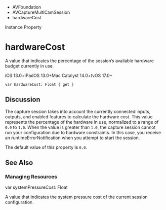 

- AVFoundation
- AVCaptureMultiCamSession
-  hardwareCost 

Instance Property

# hardwareCost

A value that indicates the percentage of the session’s available hardware budget currently in use.

iOS 13.0+iPadOS 13.0+Mac Catalyst 14.0+tvOS 17.0+

``` source
var hardwareCost: Float { get }
```

## Discussion

The capture session takes into account the currently connected inputs, outputs, and enabled features to calculate the hardware cost. This value represents the percentage of the hardware in use, normalized to a range of `0.0` to `1.0`. When the value is greater than `1.0`, the capture session cannot run your configuration due to hardware constraints. In this case, you receive an runtimeErrorNotification when you attempt to start the session.

The default value of this property is `0.0`.

## See Also

### Managing Resources

var systemPressureCost: Float

A value that indicates the system pressure cost of the current session configuration.

